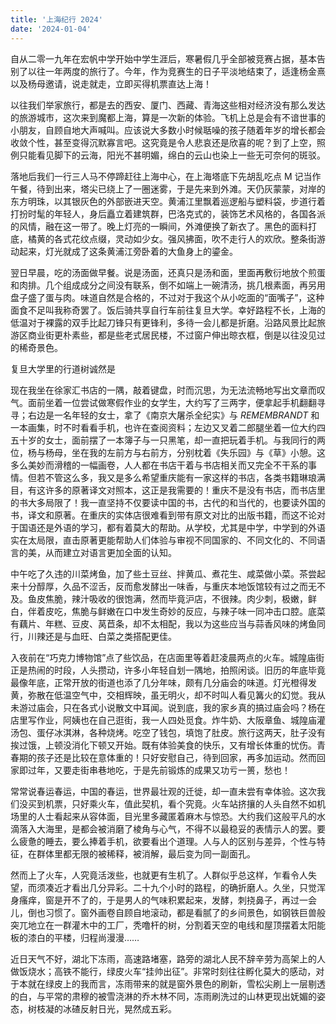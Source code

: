 ```yaml
---
title: '上海纪行 2024'
date: '2024-01-04'
---
```


自从二零一九年在宏帆中学开始中学生涯后，寒暑假几乎全部被竞赛占据，基本告别了以往一年两度的旅行了。今年，作为竞赛生的日子平淡地结束了，适逢杨金熹以及杨母邀请，说走就走，立即买得机票直达上海！

以往我们举家旅行，都是去的西安、厦门、西藏、青海这些相对经济没有那么发达的旅游城市，这次来到魔都上海，算是一次新的体验。飞机上总是会有不谙世事的小朋友，自顾自地大声喊叫。应该说大多数小时候聒噪的孩子随着年岁的增长都会收敛个性，甚至变得沉默寡言吧。这究竟是令人悲哀还是欣喜的呢？到了上空，照例只能看见脚下的云海，阳光不甚明媚，绵白的云山也染上一些无可奈何的斑驳。

落地后我们一行三人马不停蹄赶往上海中心，在上海塔底下先胡乱吃点 M 记当作午餐，待到出来，塔尖已绕上了一圈迷雾，于是先来到外滩。天仍灰蒙蒙，对岸的东方明珠，以其银灰色的外部嵌进天空。黄浦江里飘着巡逻船与塑料袋，步道行着打扮时髦的年轻人，身后矗立着建筑群，巴洛克式的，装饰艺术风格的，各国各派的风情，融在这一带了。晚上灯亮的一瞬间，外滩便换了新衣了。黑色的面料打底，橘黄的各式花纹点缀，灵动如少女。强风拂面，吹不走行人的欢欣。整条街游动起来，灯光就成了这条黄浦江旁卧着的大鱼身上的鎏金。

翌日早晨，吃的汤面做早餐。说是汤面，还真只是汤和面，里面再敷衍地放个煎蛋和肉排。几个组成成分之间没有联系，倒不如端上一碗清汤，挑几根素面，再另用盘子盛了蛋与肉。味道自然是合格的，不过对于我这个从小吃面的“面嘴子”，这种面食不足叫我称奇罢了。饭后骑共享自行车前往复旦大学。幸好路程不长，上海的低温对于裸露的双手比起刀锋只有更锋利，多待一会儿都是折磨。沿路风景比起旅游区商业街更朴素些，都是些老式居民楼，不过窗户伸出晾衣框，倒是以往没见过的稀奇景色。

复旦大学里的行道树诚然是

现在我坐在徐家汇书店的一隅，敲着键盘，时而沉思，为无法流畅地写出文章而叹气。面前坐着一位尝试做寒假作业的女学生，大约写了三两字，便拿起手机翻翻寻寻；右边是一名年轻的女士，拿了《南京大屠杀全纪实》与 *REMEMBRANDT* 和一本画集，时不时看看手机，也许在查阅资料；左边又叉着二郎腿坐着一位大约四五十岁的女士，面前摆了一本簿子与一只黑笔，却一直把玩着手机。与我同行的两位，杨与杨母，坐在我的左前方与右前方，分别枕着《失乐园》与《草》小憩。这多么美妙而滑稽的一幅画卷，人人都在书店干着与书店相关而又完全不干系的事情。但若不管这么多，我又是多么希望重庆能有一家这样的书店，各类书籍琳琅满目，有这许多的原著译文对照本，这正是我需要的！重庆不是没有书店，而书店里的书大多局限了！我一直坚持不仅要读中国的书，古代的和当代的，也要读外国的书，译文和原著。在重庆的实体店很难看到带有原文对比的出版书籍，而这不论对于国语还是外语的学习，都有着莫大的帮助。从学校，尤其是中学，中学到的外语实在太局限，直击原著更能帮助人们体验与审视不同国家的、不同文化的、不同语言的美，从而建立对语言更加全面的认知。

中午吃了久违的川菜烤鱼，加了些土豆丝、拌黄瓜、煮花生、咸菜做小菜。茶尝起来十分醇厚，久品不涩舌，反而愈发酵出一味香，与重庆本地饭馆较有过之而无不及。鱼皮焦脆，辣汁吸收的很饱满，然而毕竟沪店，不很辣。肉少刺，极嫩，鲜白，伴着皮吃，焦脆与鲜嫩在口中发生奇妙的反应，与辣子味一同冲击口腔。底菜有藕片、年糕、豆皮、莴苣条，却不太相配，我以为这些应当与蒜香风味的烤鱼同行，川辣还是与血旺、白菜之类搭配更佳。

入夜前在“巧克力博物馆”点了些饮品，在店面里等着赶凌晨两点的火车。城隍庙街正是热闹的时段，人头攒动，许多小年轻自划一隅地，拍照闲谈。旧历的年底毕竟最像年底，正常开放的街道也添了几分年味，颇有几分庙会的味道。灯光橙得发黄，弥散在低温空气中，交相辉映，虽无明火，却不时叫人看见篝火的幻觉。我从未游过庙会，只在各式小说散文中耳闻。说到底，我的家乡真的搞过庙会吗？杨在店里写作业，阿姨也在自己逛街，我一人四处觅食。炸牛奶、大阪章鱼、城隍庙灌汤包、蛋仔冰淇淋，各种烧烤。吃空了钱包，填饱了肚皮。旅行这两天，肚子没有挨过饿，上顿没消化下顿又开始。既有体验美食的快乐，又有增长体重的忧伤。青春期的孩子还是比较在意体重的！只好安慰自己，待到回家，再多加运动。然而回家即过年，又要走街串巷地吃，于是先前锻炼的成果又功亏一篑，愁也！

常常说春运春运，中国的春运，世界最壮观的迁徙，却一直未尝有幸体验。这次我们没买到机票，只好乘火车，值此契机，看个究竟。火车站挤攘的人头自然不如机场里的人士看起来从容体面，目光里多藏匿着麻木与惊恐。大约我们这般平凡的水滴落入大海里，是都会被消磨了棱角与心气，不得不以最稳妥的表情示人的罢。要么疲惫的睡去，要么捧着手机，欲要看出个道理。人与人的区别与差异，个性与特征，在群体里都无限的被稀释，被消解，最后变为同一副面孔。

然而上了火车，人究竟活泼些，也就更有生机了。人群似乎总这样，乍看令人失望，而须凑近才看出几分异彩。二十九个小时的路程，的确折磨人。久坐，只觉浑身瘙痒，窗是开不了的，于是男人的气味积累起来，发酵，刺挠鼻子，再过一会儿，倒也习惯了。窗外画卷自顾自地滚动，都是看腻了的乡间景色，如钢铁巨兽般突兀地立在一群灌木中的工厂，秃噜杆的树，分割着天空的电线和屋顶摆着太阳能板的漆白的平楼，归程尚漫漫……

近日天气不好，湖北下冻雨，高速路堵塞，路旁的湖北人民不辞辛劳为高架上的人做饭烧水；高铁不能行，绿皮火车“挂帅出征”。非常时刻往往孵化莫大的感动，对于本就在绿皮上的我而言，冻雨带来的就是窗外景色的刷新，雪松尖刷上一层剔透的白，与平常的肃穆的被雪浇淋的乔木林不同，冻雨刷洗过的山林更现出妩媚的姿态，树枝凝的冰碴反射日光，晃然成五彩。
